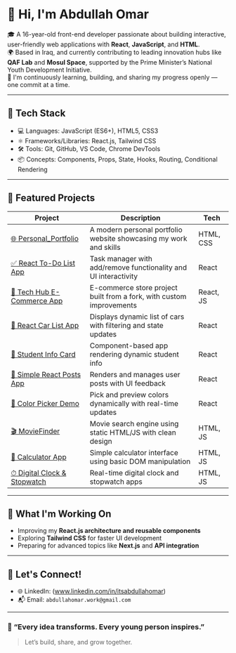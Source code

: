 # 👋 Hi, I'm Abdullah Omar

🎓 A 16-year-old front-end developer passionate about building interactive, user-friendly web applications with **React**, **JavaScript**, and **HTML**.  
🌍 Based in Iraq, and currently contributing to leading innovation hubs like **QAF Lab** and **Mosul Space**, supported by the Prime Minister’s National Youth Development Initiative.  
🚀 I'm continuously learning, building, and sharing my progress openly — one commit at a time.

---

## 🔨 Tech Stack

- 💻 Languages: JavaScript (ES6+), HTML5, CSS3
- ⚛️ Frameworks/Libraries: React.js, Tailwind CSS
- 🛠 Tools: Git, GitHub, VS Code, Chrome DevTools
- 📦 Concepts: Components, Props, State, Hooks, Routing, Conditional Rendering

---

## 📌 Featured Projects

| Project | Description | Tech |
|--------|-------------|------|
| [🌐 Personal_Portfolio](https://github.com/abdullahomar-dev/Personal_Portfolio) | A modern personal portfolio website showcasing my work and skills | HTML, CSS |
| [✅ React To-Do List App](https://github.com/abdullahomar-dev/react-todo-list-app) | Task manager with add/remove functionality and UI interactivity | React |
| [🛒 Tech Hub E-Commerce App](https://github.com/abdullahomar-dev/tech-hub-e-commerce-app) | E-commerce store project built from a fork, with custom improvements | React, JS |
| [🚗 React Car List App](https://github.com/abdullahomar-dev/react-car-list-app) | Displays dynamic list of cars with filtering and state updates | React |
| [📇 Student Info Card](https://github.com/abdullahomar-dev/-Student-Info-Card---React-Component) | Component-based app rendering dynamic student info | React |
| [📖 Simple React Posts App](https://github.com/abdullahomar-dev/Simple-React-Posts-App) | Renders and manages user posts with UI feedback | React |
| [🎨 Color Picker Demo](https://github.com/abdullahomar-dev/react-color-picker-demo) | Pick and preview colors dynamically with real-time updates | React |
| [🎬 MovieFinder](https://github.com/abdullahomar-dev/MovieFinder) | Movie search engine using static HTML/JS with clean design | HTML, JS |
| [🧮 Calculator App](https://github.com/abdullahomar-dev/Calculator) | Simple calculator interface using basic DOM manipulation | HTML, JS |
| [⏱ Digital Clock & Stopwatch](https://github.com/abdullahomar-dev/Digital-Clock-program) | Real-time digital clock and stopwatch apps | HTML, JS |

---

## 🎯 What I'm Working On
- Improving my **React.js architecture and reusable components**
- Exploring **Tailwind CSS** for faster UI development
- Preparing for advanced topics like **Next.js** and **API integration**

---

## 🌟 Let's Connect!

- 🌐 LinkedIn: (www.linkedin.com/in/itsabdullahomar) 
- 📬 Email: `abdullahomar.work@gmail.com`

---

### 📢 “Every idea transforms. Every young person inspires.”
> Let’s build, share, and grow together.

